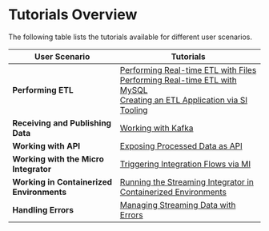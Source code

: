 # Tutorials Overview

The following table lists the tutorials available for different user scenarios.

| **User Scenario**                             | **Tutorials**                                                                                                                                                                                                                                                         |
|-------------------------------------------|-------------------------------------------------------------------------------------------------------------------------------------------------------------------------------------------------------------------------------------------------------------------|
| **Performing ETL**                        | [Performing Real-time ETL with Files]({{base_path}}/use-cases/streaming-tutorials/performing-real-time-etl-with-files)<br/> [Performing Real-time ETL with MySQL]({{base_path}}/use-cases/streaming-tutorials/performing-real-time-etl-with-mysql)<br/> [Creating an ETL Application via SI Tooling]({{base_path}}/use-cases/streaming-tutorials/creating-etl-application-via-tooling) |
| **Receiving and Publishing Data**         | [Working with Kafka]({{base_path}}/use-cases/streaming-tutorials/working-with-kafka)                                                                                                                                                                                                                       |
| **Working with API**                      | [Exposing Processed Data as API]({{base_path}}/use-cases/streaming-tutorials/exposing-processed-data-as-api)                                                                                                                                                                                               |
| **Working with the Micro Integrator**     | [Triggering Integration Flows via MI]({{base_path}}/use-cases/streaming-tutorials/triggering-integrations-via-micro-integrator)                                                                                                                                                                            |
| **Working in Containerized Environments** | [Running the Streaming Integrator in Containerized Environments]({{base_path}}/use-cases/streaming-tutorials/running-si-with-docker-and-kubernetes)                                                                                                                                                        |
| **Handling Errors**                       | [Managing Streaming Data with Errors]({{base_path}}/use-cases/streaming-tutorials/handling-requests-with-errors)       

